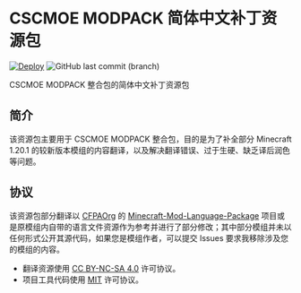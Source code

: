 # CSCMOE MODPACK 简体中文补丁资源包

[![Deploy](https://github.com/hhui64/CSCMOE-MODPACK-Mod-Language-Patch-1.20.1/actions/workflows/deploy.yml/badge.svg)](https://github.com/hhui64/CSCMOE-MODPACK-Mod-Language-Patch-1.20.1/actions/workflows/deploy.yml)
![GitHub last commit (branch)](https://img.shields.io/github/last-commit/hhui64/CSCMOE-MODPACK-Mod-Language-Patch-1.20.1/main)

CSCMOE MODPACK 整合包的简体中文补丁资源包

## 简介

该资源包主要用于 CSCMOE MODPACK 整合包，目的是为了补全部分 Minecraft 1.20.1 的较新版本模组的内容翻译，以及解决翻译错误、过于生硬、缺乏译后润色等问题。

## 协议

该资源包部分翻译以 [CFPAOrg](https://github.com/CFPAOrg) 的 [Minecraft-Mod-Language-Package](https://github.com/CFPAOrg/Minecraft-Mod-Language-Package) 项目或是原模组内自带的语言文件资源作为参考并进行了部分修改；其中部分模组并未以任何形式公开其源代码，如果您是模组作者，可以提交 Issues 要求我移除涉及您的模组的内容。

- 翻译资源使用 [CC BY-NC-SA 4.0](/pack/LICENSE) 许可协议。
- 项目工具代码使用 [MIT](/LICENSE) 许可协议。
